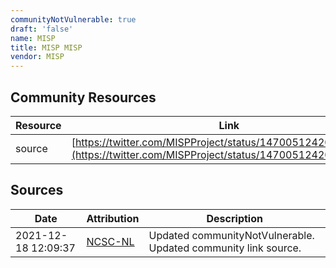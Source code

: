 ```yaml
---
communityNotVulnerable: true
draft: 'false'
name: MISP
title: MISP MISP
vendor: MISP
---
```



## Community Resources
| Resource | Link |
| --- | --- |
| source | [https://twitter.com/MISPProject/status/1470051242038673412](https://twitter.com/MISPProject/status/1470051242038673412) |


## Sources
| Date | Attribution | Description |
| --- | --- | --- |
| 2021-12-18 12:09:37 | [NCSC-NL](https://github.com/NCSC-NL/log4shell/blob/main/software/README.md) | Updated communityNotVulnerable. Updated community link source.  |
